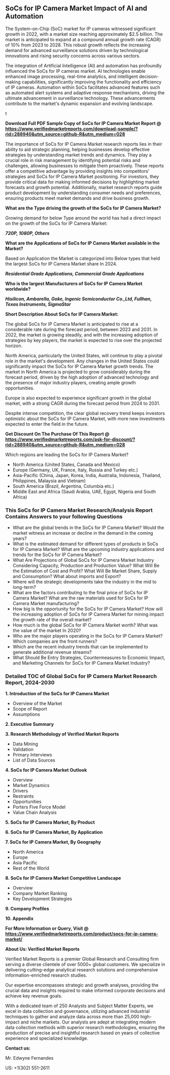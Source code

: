 <h2>SoCs for IP Camera Market Impact of AI and Automation</h2><p>The System-on-Chip (SoC) market for IP cameras witnessed significant growth in 2022, with a market size reaching approximately $2.5 billion. The market is anticipated to expand at a compound annual growth rate (CAGR) of 10% from 2023 to 2028. This robust growth reflects the increasing demand for advanced surveillance solutions driven by technological innovations and rising security concerns across various sectors.</p><p>The integration of Artificial Intelligence (AI) and automation has profoundly influenced the SoCs for IP cameras market. AI technologies enable enhanced image processing, real-time analytics, and intelligent decision-making capabilities, significantly improving the functionality and efficiency of IP cameras. Automation within SoCs facilitates advanced features such as automated alert systems and adaptive response mechanisms, driving the ultimate advancement in surveillance technology. These advancements contribute to the market's dynamic expansion and evolving landscape.</p>t</p><p id="" class=""><strong>Download Full PDF Sample Copy of SoCs for IP Camera Market Report @ <a href="https://www.verifiedmarketreports.com/download-sample/?rid=288940&utm_source=github-R&utm_medium=028" target="_blank">https://www.verifiedmarketreports.com/download-sample/?rid=288940&utm_source=github-R&utm_medium=028</a></strong></p><p>The importance of&nbsp;SoCs for IP Camera Market research reports lies in their ability to aid strategic planning, helping businesses develop effective strategies by understanding market trends and dynamics. They play a crucial role in risk management by identifying potential risks and challenges, allowing businesses to mitigate them proactively. These reports offer a competitive advantage by providing insights into competitors' strategies and SoCs for IP Camera Market positioning. For investors, they provide critical data for making informed decisions by highlighting market forecasts and growth potential. Additionally, market research reports guide product development by understanding consumer needs and preferences, ensuring products meet market demands and drive business growth.</p><p><strong>What are the&nbsp;Type driving the growth of the SoCs for IP Camera Market?</strong></p><p id="" class="">Growing demand for below Type around the world has had a direct impact on the growth of the SoCs for IP Camera Market:</p><em><strong>720P, 1080P, Others</strong></em></p><strong>What are the&nbsp;Applications&nbsp;of SoCs for IP Camera Market available in the Market?</strong></p><p id="" class="">Based on Application the Market is categorized into Below types that held the largest SoCs for IP Camera Market share In 2024.</p><em><strong>Residential Grade Applications, Commercial Grade Applications</strong></em></p><strong>Who is the largest Manufacturers of SoCs for IP Camera Market worldwide?</strong></p><p><em><strong>Hisilicon, Ambarella, Goke, Ingenic Semiconductor Co.,Ltd, Fullhan, Texas Instruments, SigmaStar</strong></em></p><p id="" class=""><strong>Short Description About SoCs for IP Camera Market:</strong></p><p>The global SoCs for IP Camera Market is anticipated to rise at a considerable rate during the forecast period, between 2023 and 2031. In 2022, the market is growing steadily, and with the increasing adoption of strategies by key players, the market is expected to rise over the projected horizon.</p><p>North America, particularly the United States, will continue to play a pivotal role in the market's development. Any changes in the United States could significantly impact the SoCs for IP Camera Market growth trends. The market in North America is projected to grow considerably during the forecast period, driven by the high adoption of advanced technology and the presence of major industry players, creating ample growth opportunities.</p><p>Europe is also expected to experience significant growth in the global market, with a strong CAGR during the forecast period from 2024 to 2031.</p><p>Despite intense competition, the clear global recovery trend keeps investors optimistic about the SoCs for IP Camera Market, with more new investments expected to enter the field in the future.</p><p id="" class=""><strong>Get Discount On The Purchase Of This Report @ <a href="https://www.verifiedmarketreports.com/ask-for-discount/?rid=288940&utm_source=github-R&utm_medium=028" target="_blank">https://www.verifiedmarketreports.com/ask-for-discount/?rid=288940&utm_source=github-R&utm_medium=028</a></strong></p>Which regions are leading the SoCs for IP Camera Market?</p><ul><li>North America (United States, Canada and Mexico)</li><li>Europe (Germany, UK, France, Italy, Russia and Turkey etc.)</li><li>Asia-Pacific (China, Japan, Korea, India, Australia, Indonesia, Thailand, Philippines, Malaysia and Vietnam)</li><li>South America (Brazil, Argentina, Columbia etc.)</li><li>Middle East and Africa (Saudi Arabia, UAE, Egypt, Nigeria and South Africa)</li></ul><h3 id="" class="">This SoCs for IP Camera Market Research/Analysis Report Contains Answers to your following Questions</h3><ul><li>What are the global trends in the SoCs for IP Camera Market? Would the market witness an increase or decline in the demand in the coming years?</li><li>What is the estimated demand for different types of products in SoCs for IP Camera Market? What are the upcoming industry applications and trends for the SoCs for IP Camera Market?</li><li>What Are Projections of Global SoCs for IP Camera Market Industry Considering Capacity, Production and Production Value? What Will Be the Estimation of Cost and Profit? What Will Be Market Share, Supply and Consumption? What about imports and Export?</li><li>Where will the strategic developments take the industry in the mid to long-term?</li><li>What are the factors contributing to the final price of SoCs for IP Camera Market? What are the raw materials used for SoCs for IP Camera Market manufacturing?</li><li>How big is the opportunity for the SoCs for IP Camera Market? How will the increasing adoption of SoCs for IP Camera Market for mining impact the growth rate of the overall market?</li><li>How much is the global SoCs for IP Camera Market worth? What was the value of the market In 2020?</li><li>Who are the major players operating in the SoCs for IP Camera Market? Which companies are the front runners?</li><li>Which are the recent industry trends that can be implemented to generate additional revenue streams?</li><li>What Should Be Entry Strategies, Countermeasures to Economic Impact, and Marketing Channels for SoCs for IP Camera Market Industry?</li></ul><h3 id="" class="">Detailed TOC of Global SoCs for IP Camera Market Research Report, 2024-2030</h3><p id="" class=""><strong>1. Introduction of the SoCs for IP Camera Market</strong></p><ul><li>Overview of the Market</li><li>Scope of Report</li><li>Assumptions</li></ul><p id="" class=""><strong>2. Executive Summary</strong></p><p id="" class=""><strong>3. Research Methodology of Verified Market Reports</strong></p><ul><li>Data Mining</li><li>Validation</li><li>Primary Interviews</li><li>List of Data Sources</li></ul><p id="" class=""><strong>4. SoCs for IP Camera Market Outlook</strong></p><ul><li>Overview</li><li>Market Dynamics</li><li>Drivers</li><li>Restraints</li><li>Opportunities</li><li>Porters Five Force Model</li><li>Value Chain Analysis</li></ul><p id="" class=""><strong>5. SoCs for IP Camera Market, By Product</strong></p><p id="" class=""><strong>6. SoCs for IP Camera Market, By Application</strong></p><p id="" class=""><strong>7. SoCs for IP Camera Market, By Geography</strong></p><ul><li>North America</li><li>Europe</li><li>Asia Pacific</li><li>Rest of the World</li></ul><p id="" class=""><strong>8. SoCs for IP Camera Market Competitive Landscape</strong></p><ul><li>Overview</li><li>Company Market Ranking</li><li>Key Development Strategies</li></ul><p id="" class=""><strong>9. Company Profiles</strong></p><p id="" class=""><strong>10. Appendix</strong></p><p id="" class=""><strong>For More Information or Query, Visit @ <a href="https://www.verifiedmarketreports.com/product/socs-for-ip-camera-market/" target="_blank">https://www.verifiedmarketreports.com/product/socs-for-ip-camera-market/</a></strong></p><p id="" class=""><strong>About Us: Verified Market Reports</strong></p><p id="" class="">Verified Market Reports is a premier Global Research and Consulting firm serving a diverse clientele of over 5000+ global customers. We specialize in delivering cutting-edge analytical research solutions and comprehensive information-enriched research studies.</p><p id="" class="">Our expertise encompasses strategic and growth analyses, providing the crucial data and insights required to make informed corporate decisions and achieve key revenue goals.</p><p id="" class="">With a dedicated team of 250 Analysts and Subject Matter Experts, we excel in data collection and governance, utilizing advanced industrial techniques to gather and analyze data across more than 25,000 high-impact and niche markets. Our analysts are adept at integrating modern data collection methods with superior research methodologies, ensuring the production of precise and insightful research based on years of collective experience and specialized knowledge.</p><p id="" class=""><strong>Contact us:</strong></p><p id="" class="">Mr. Edwyne Fernandes</p><p id="" class="">US: +1(302) 551-2611</p>